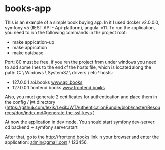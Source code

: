 # books-app
This is an example of a simple book buying app. In it I used docker v2.0.0.0, symfony v5 (REST API - Api-platform), angular v11. To run the application, you need to run the following commands in the project root:
- make application-up
- make application
- make database

Port: 80 must be free. if you run the project from under windows you need to add some lines to the end of the hosts file, which is located along the path: C: \ Windows \ System32 \ drivers \ etc \ hosts:

- 127.0.0.1 api.books www.api.books
- 127.0.0.1 frontend.books www.frontend.books

Also, you must generate 2 certificates for authentication and place them in the config / jwt directory (https://github.com/lexik/LexikJWTAuthenticationBundle/blob/master/Resources/doc/index.md#generate-the-ssl-keys )

At now the application in dev mode. You should start symfony dev-server: cd backend -> symfony server:start

After that, go to the http://frontend.books link in your browser and enter the application: admin@gmail.com / 123456.
